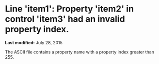 
# Line 'item1': Property 'item2' in control 'item3' had an invalid property index.

 **Last modified:** July 28, 2015

The ASCII file contains a property name with a property index greater than 255.
